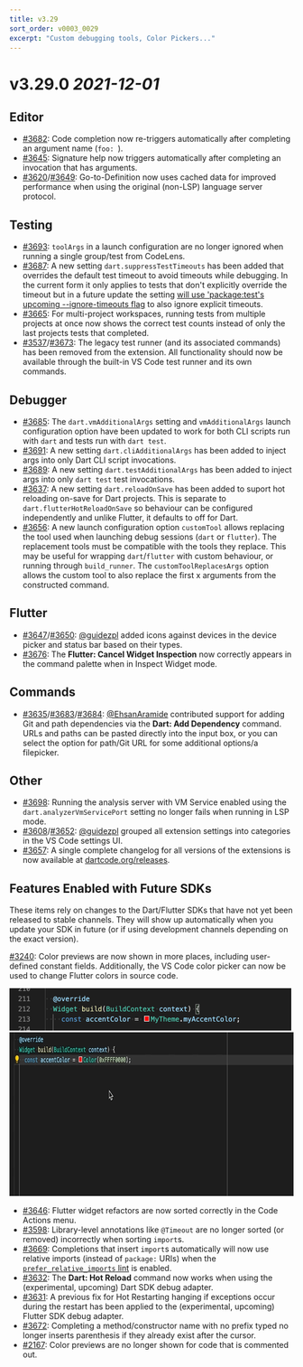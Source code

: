 ```yaml
---
title: v3.29
sort_order: v0003_0029
excerpt: "Custom debugging tools, Color Pickers..."
---
```


# v3.29.0 *2021-12-01*

## Editor

- [#3682](https://github.com/Dart-Code/Dart-Code/issues/3682): Code completion now re-triggers automatically after completing an argument name (`foo: `).
- [#3645](https://github.com/Dart-Code/Dart-Code/issues/3645): Signature help now triggers automatically after completing an invocation that has arguments.
- [#3620](https://github.com/Dart-Code/Dart-Code/issues/3620)/[#3649](https://github.com/Dart-Code/Dart-Code/issues/3649): Go-to-Definition now uses cached data for improved performance when using the original (non-LSP) language server protocol.

## Testing

- [#3693](https://github.com/Dart-Code/Dart-Code/issues/3693): `toolArgs` in a launch configuration are no longer ignored when running a single group/test from CodeLens.
- [#3687](https://github.com/Dart-Code/Dart-Code/issues/3687): A new setting `dart.suppressTestTimeouts` has been added that overrides the default test timeout to avoid timeouts while debugging. In the current form it only applies to tests that don't explicitly override the timeout but in a future update the setting [will use 'package:test's upcoming --ignore-timeouts flag](https://github.com/Dart-Code/Dart-Code/issues/3699) to also ignore explicit timeouts.
- [#3665](https://github.com/Dart-Code/Dart-Code/issues/3665): For multi-project workspaces, running tests from multiple projects at once now shows the correct test counts instead of only the last projects tests that completed.
- [#3537](https://github.com/Dart-Code/Dart-Code/issues/3537)/[#3673](https://github.com/Dart-Code/Dart-Code/issues/3673): The legacy test runner (and its associated commands) has been removed from the extension. All functionality should now be available through the built-in VS Code test runner and its own commands.

## Debugger

- [#3685](https://github.com/Dart-Code/Dart-Code/issues/3685): The `dart.vmAdditionalArgs` setting and `vmAdditionalArgs` launch configuration option have been updated to work for both CLI scripts run with `dart` and tests run with `dart test`.
- [#3691](https://github.com/Dart-Code/Dart-Code/issues/3691): A new setting `dart.cliAdditionalArgs` has been added to inject args into only Dart CLI script invocations.
- [#3689](https://github.com/Dart-Code/Dart-Code/issues/3689): A new setting `dart.testAdditionalArgs` has been added to inject args into only `dart test` test invocations.
- [#3637](https://github.com/Dart-Code/Dart-Code/issues/3637): A new setting `dart.reloadOnSave` has been added to suport hot reloading on-save for Dart projects. This is separate to `dart.flutterHotReloadOnSave` so behaviour can be configured independently and unlike Flutter, it defaults to off for Dart.
- [#3656](https://github.com/Dart-Code/Dart-Code/issues/3656): A new launch configuration option `customTool` allows replacing the tool used when launching debug sessions (`dart` or `flutter`). The replacement tools must be compatible with the tools they replace. This may be useful for wrapping `dart`/`flutter` with custom behaviour, or running through `build_runner`. The `customToolReplacesArgs` option allows the custom tool to also replace the first x arguments from the constructed command.

## Flutter

- [#3647](https://github.com/Dart-Code/Dart-Code/issues/3647)/[#3650](https://github.com/Dart-Code/Dart-Code/issues/3650): [@guidezpl](https://github.com/guidezpl) added icons against devices in the device picker and status bar based on their types.
- [#3676](https://github.com/Dart-Code/Dart-Code/issues/3676): The **Flutter: Cancel Widget Inspection** now correctly appears in the command palette when in Inspect Widget mode.

## Commands

- [#3635](https://github.com/Dart-Code/Dart-Code/issues/3635)/[#3683](https://github.com/Dart-Code/Dart-Code/issues/3683)/[#3684](https://github.com/Dart-Code/Dart-Code/issues/3684): [@EhsanAramide](https://github.com/EhsanAramide) contributed support for adding Git and path dependencies via the **Dart: Add Dependency** command. URLs and paths can be pasted directly into the input box, or you can select the option for path/Git URL for some additional options/a filepicker.

## Other

- [#3698](https://github.com/Dart-Code/Dart-Code/issues/3698): Running the analysis server with VM Service enabled using the `dart.analyzerVmServicePort` setting no longer fails when running in LSP mode.
- [#3608](https://github.com/Dart-Code/Dart-Code/issues/3608)/[#3652](https://github.com/Dart-Code/Dart-Code/issues/3652): [@guidezpl](https://github.com/guidezpl) grouped all extension settings into categories in the VS Code settings UI.
- [#3657](https://github.com/Dart-Code/Dart-Code/issues/3657): A single complete changelog for all versions of the extensions is now available at [dartcode.org/releases](https://dartcode.org/releases/).

## Features Enabled with Future SDKs

These items rely on changes to the Dart/Flutter SDKs that have not yet been released to stable channels. They will show up automatically when you update your SDK in future (or if using development channels depending on the exact version).

[#3240](https://github.com/Dart-Code/Dart-Code/issues/3240): Color previews are now shown in more places, including user-defined constant fields. Additionally, the VS Code color picker can now be used to change Flutter colors in source code.

<img loading="lazy" src="/images/release_notes/v3.29/color_preview_custom.png" width="500" height="75" />

<img loading="lazy" src="/images/release_notes/v3.29/color_picker.gif" width="770" height="290" />

- [#3646](https://github.com/Dart-Code/Dart-Code/issues/3646): Flutter widget refactors are now sorted correctly in the Code Actions menu.
- [#3598](https://github.com/Dart-Code/Dart-Code/issues/3598): Library-level annotations like `@Timeout` are no longer sorted (or removed) incorrectly when sorting `import`s.
- [#3669](https://github.com/Dart-Code/Dart-Code/issues/3669): Completions that insert `import`s automatically will now use relative imports (instead of `package:` URIs) when the [`prefer_relative_imports` lint](https://dart-lang.github.io/linter/lints/prefer_relative_imports.html) is enabled.
- [#3632](https://github.com/Dart-Code/Dart-Code/issues/3632): The **Dart: Hot Reload** command now works when using the (experimental, upcoming) Dart SDK debug adapter.
- [#3631](https://github.com/Dart-Code/Dart-Code/issues/3631): A previous fix for Hot Restarting hanging if exceptions occur during the restart has been applied to the (experimental, upcoming) Flutter SDK debug adapter.
- [#3672](https://github.com/Dart-Code/Dart-Code/issues/3672): Completing a method/constructor name with no prefix typed no longer inserts parenthesis if they already exist after the cursor.
- [#2167](https://github.com/Dart-Code/Dart-Code/issues/2167): Color previews are no longer shown for code that is commented out.
